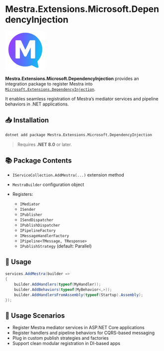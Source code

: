 # Mestra.Extensions.Microsoft.DependencyInjection

![Mestra logo](https://github.com/dev-hancock/Mestra/blob/main/icon.png)

**Mestra.Extensions.Microsoft.DependencyInjection** provides an integration package to register Mestra into [
`Microsoft.Extensions.DependencyInjection`](https://learn.microsoft.com/en-us/dotnet/core/extensions/dependency-injection).

It enables seamless registration of Mestra’s mediator services and pipeline behaviors in .NET applications.

## 📥 Installation

```bash
dotnet add package Mestra.Extensions.Microsoft.DependencyInjection
```

> Requires **.NET 8.0** or later.

## 📚 Package Contents

* `IServiceCollection.AddMestra(...)` extension method
* `MestraBuilder` configuration object
* Registers:

    * `IMediator`
    * `ISender`
    * `IPublisher`
    * `ISendDispatcher`
    * `IPublishDispatcher`
    * `IPipelineFactory`
    * `IMessageHandlerFactory`
    * `IPipeline<TMessage, TResponse>`
    * `IPublishStrategy` (default: Parallel)

## 🚀 Usage

```csharp
services.AddMestra(builder =>
{
    builder.AddHandlers(typeof(MyHandler));
    builder.AddBehaviors(typeof(MyBehavior<,>));
    builder.AddHandlersFromAssembly(typeof(Startup).Assembly);
});
```

## 🔗 Usage Scenarios

* Register Mestra mediator services in ASP.NET Core applications
* Register handlers and pipeline behaviors for CQRS-based messaging
* Plug in custom publish strategies and factories
* Support clean modular registration in DI-based apps


